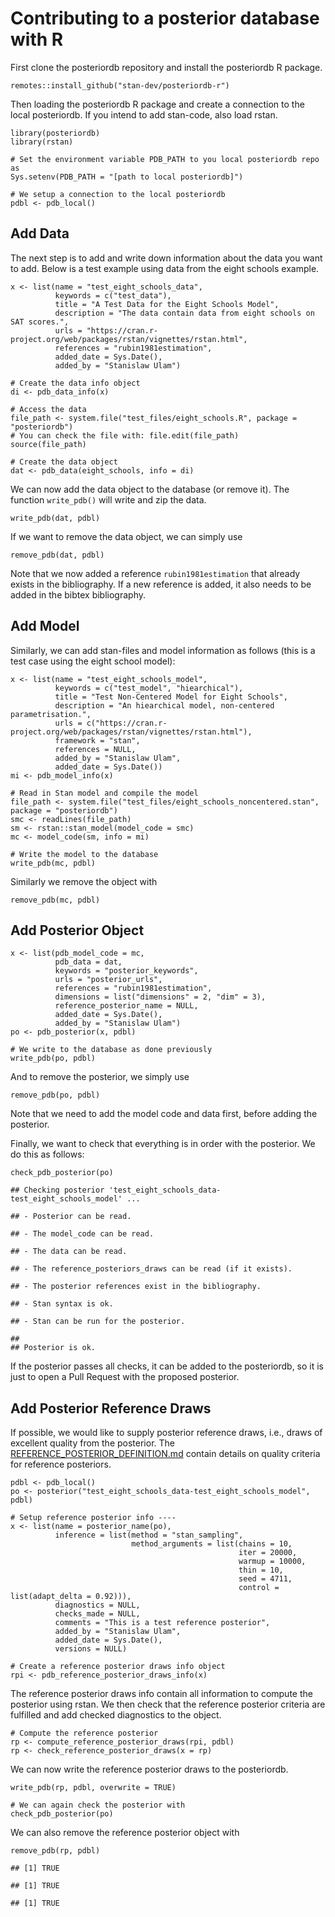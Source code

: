 <!-- CONTRIBUTING.md is generated from CONTRIBUTING.Rmd. Please edit that file -->

Contributing to a posterior database with R
===========================================

First clone the posteriordb repository and install the posteriordb R
package.

    remotes::install_github("stan-dev/posteriordb-r")

Then loading the posteriordb R package and create a connection to the
local posteriordb. If you intend to add stan-code, also load rstan.

    library(posteriordb)
    library(rstan)

    # Set the environment variable PDB_PATH to you local posteriordb repo as
    Sys.setenv(PDB_PATH = "[path to local posteriordb]")

    # We setup a connection to the local posteriordb
    pdbl <- pdb_local()

Add Data
--------

The next step is to add and write down information about the data you
want to add. Below is a test example using data from the eight schools
example.

    x <- list(name = "test_eight_schools_data",
              keywords = c("test_data"),
              title = "A Test Data for the Eight Schools Model",
              description = "The data contain data from eight schools on SAT scores.",
              urls = "https://cran.r-project.org/web/packages/rstan/vignettes/rstan.html",
              references = "rubin1981estimation",
              added_date = Sys.Date(),
              added_by = "Stanislaw Ulam")

    # Create the data info object
    di <- pdb_data_info(x)

    # Access the data
    file_path <- system.file("test_files/eight_schools.R", package = "posteriordb")
    # You can check the file with: file.edit(file_path)
    source(file_path)

    # Create the data object
    dat <- pdb_data(eight_schools, info = di)

We can now add the data object to the database (or remove it). The
function `write_pdb()` will write and zip the data.

    write_pdb(dat, pdbl)

If we want to remove the data object, we can simply use

    remove_pdb(dat, pdbl)

Note that we now added a reference `rubin1981estimation` that already
exists in the bibliography. If a new reference is added, it also needs
to be added in the bibtex bibliography.

Add Model
---------

Similarly, we can add stan-files and model information as follows (this
is a test case using the eight school model):

    x <- list(name = "test_eight_schools_model",
              keywords = c("test_model", "hiearchical"),
              title = "Test Non-Centered Model for Eight Schools",
              description = "An hiearchical model, non-centered parametrisation.",
              urls = c("https://cran.r-project.org/web/packages/rstan/vignettes/rstan.html"),
              framework = "stan",
              references = NULL,
              added_by = "Stanislaw Ulam",
              added_date = Sys.Date())
    mi <- pdb_model_info(x)

    # Read in Stan model and compile the model
    file_path <- system.file("test_files/eight_schools_noncentered.stan", package = "posteriordb")
    smc <- readLines(file_path)
    sm <- rstan::stan_model(model_code = smc)
    mc <- model_code(sm, info = mi)

    # Write the model to the database
    write_pdb(mc, pdbl)

Similarly we remove the object with

    remove_pdb(mc, pdbl)

Add Posterior Object
--------------------

    x <- list(pdb_model_code = mc,
              pdb_data = dat,
              keywords = "posterior_keywords",
              urls = "posterior_urls",
              references = "rubin1981estimation",
              dimensions = list("dimensions" = 2, "dim" = 3),
              reference_posterior_name = NULL,
              added_date = Sys.Date(),
              added_by = "Stanislaw Ulam")
    po <- pdb_posterior(x, pdbl)

    # We write to the database as done previously
    write_pdb(po, pdbl)

And to remove the posterior, we simply use

    remove_pdb(po, pdbl)

Note that we need to add the model code and data first, before adding
the posterior.

Finally, we want to check that everything is in order with the
posterior. We do this as follows:

    check_pdb_posterior(po)

    ## Checking posterior 'test_eight_schools_data-test_eight_schools_model' ...

    ## - Posterior can be read.

    ## - The model_code can be read.

    ## - The data can be read.

    ## - The reference_posteriors_draws can be read (if it exists).

    ## - The posterior references exist in the bibliography.

    ## - Stan syntax is ok.

    ## - Stan can be run for the posterior.

    ## 
    ## Posterior is ok.

If the posterior passes all checks, it can be added to the posteriordb,
so it is just to open a Pull Request with the proposed posterior.

Add Posterior Reference Draws
-----------------------------

If possible, we would like to supply posterior reference draws, i.e.,
draws of excellent quality from the posterior. The
[REFERENCE\_POSTERIOR\_DEFINITION.md](https://github.com/MansMeg/posteriordb/blob/master/doc/REFERENCE_POSTERIOR_DEFINITION.md)
contain details on quality criteria for reference posteriors.

    pdbl <- pdb_local()
    po <- posterior("test_eight_schools_data-test_eight_schools_model", pdbl)

    # Setup reference posterior info ----
    x <- list(name = posterior_name(po),
              inference = list(method = "stan_sampling",
                               method_arguments = list(chains = 10,
                                                       iter = 20000,
                                                       warmup = 10000,
                                                       thin = 10,
                                                       seed = 4711,
                                                       control = list(adapt_delta = 0.92))),
              diagnostics = NULL,
              checks_made = NULL,
              comments = "This is a test reference posterior",
              added_by = "Stanislaw Ulam",
              added_date = Sys.Date(),
              versions = NULL)

    # Create a reference posterior draws info object
    rpi <- pdb_reference_posterior_draws_info(x)

The reference posterior draws info contain all information to compute
the posterior using rstan. We then check that the reference posterior
criteria are fulfilled and add checked diagnostics to the object.

    # Compute the reference posterior
    rp <- compute_reference_posterior_draws(rpi, pdbl)
    rp <- check_reference_posterior_draws(x = rp)

We can now write the reference posterior draws to the posteriordb.

    write_pdb(rp, pdbl, overwrite = TRUE)

    # We can again check the posterior with
    check_pdb_posterior(po)

We can also remove the reference posterior object with

    remove_pdb(rp, pdbl)

    ## [1] TRUE

    ## [1] TRUE

    ## [1] TRUE
